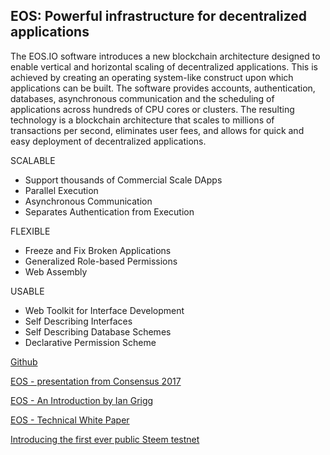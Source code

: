 ## EOS: Powerful infrastructure for decentralized applications

The EOS.IO software introduces a new blockchain architecture designed to enable vertical and horizontal scaling of decentralized applications. This is achieved by creating an operating system-like construct upon which applications can be built. The software provides accounts, authentication, databases, asynchronous communication and the scheduling of applications across hundreds of CPU cores or clusters. The resulting technology is a blockchain architecture that scales to millions of transactions per second, eliminates user fees, and allows for quick and easy deployment of decentralized applications.

SCALABLE

- Support thousands of Commercial Scale DApps
- Parallel Execution
- Asynchronous Communication
- Separates Authentication from Execution

FLEXIBLE

- Freeze and Fix Broken Applications
- Generalized Role-based Permissions
- Web Assembly

USABLE

- Web Toolkit for Interface Development
- Self Describing Interfaces
- Self Describing Database Schemes
- Declarative Permission Scheme

[Github](https://github.com/EOSIO/eos)

[EOS - presentation from Consensus 2017](https://steemit.com/eos/@eosio/eos-presentation-from-consensus-2017)

[EOS - An Introduction by Ian Grigg](http://iang.org/papers/EOS_An_Introduction.pdf)

[EOS - Technical White Paper](https://github.com/EOSIO/Documentation/blob/master/TechnicalWhitePaper.md)

[Introducing the first ever public Steem testnet](https://steemit.com/steemdev/@almost-digital/introducing-the-first-ever-public-steem-testnet)